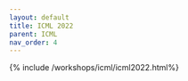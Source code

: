 ```yaml
---
layout: default
title: ICML 2022
parent: ICML
nav_order: 4
---
```


{% include /workshops/icml/icml2022.html%} 